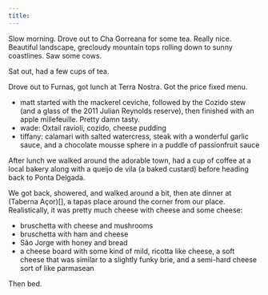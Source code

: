 ```yaml
---
title:
---
```


Slow morning. Drove out to Cha Gorreana for some tea. Really nice. Beautiful landscape, grecloudy mountain tops rolling down to sunny coastlines. Saw some cows.

Sat out, had a few cups of tea.

Drove out to Furnas, got lunch at Terra Nostra. Got the price fixed menu.

- matt started with the mackerel ceviche, followed by the Cozido stew (and a glass of the 2011 Julian Reynolds reserve), then finished with an apple millefeuille. Pretty damn tasty.
- wade: Oxtail ravioli, cozido, cheese pudding
- tiffany: calamari with salted watercress, steak with a wonderful garlic sauce, and a chocolate mousse sphere in a puddle of passionfruit sauce

After lunch we walked around the adorable town, had a cup of coffee at a local bakery along with a queijo de vila (a baked custard) before heading back to Ponta Delgada.

We got back, showered, and walked around a bit, then ate dinner at (Taberna Açor)[], a tapas place around the corner from our place. Realistically, it was pretty much cheese with cheese and some cheese:

- bruschetta with cheese and mushrooms
- bruschetta with ham and cheese
- São Jorge with honey and bread
- a cheese board with some kind of mild, ricotta like cheese, a soft cheese that was similar to a slightly funky brie, and a semi-hard cheese sort of like parmasean

Then bed.